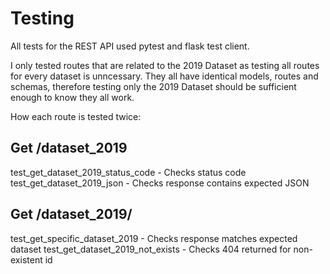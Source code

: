 # Testing
All tests for the REST API used pytest and flask test client. 

I only tested routes that are related to the 2019 Dataset as testing all routes for every dataset is unncessary. They all have identical models, routes and schemas, therefore testing only the 2019 Dataset should be sufficient enough to know they all work.

How each route is tested twice:

## Get /dataset_2019
test_get_dataset_2019_status_code - Checks status code
test_get_dataset_2019_json - Checks response contains expected JSON

## Get /dataset_2019/<id>
test_get_specific_dataset_2019 - Checks response matches expected dataset 
test_get_dataset_2019_not_exists - Checks 404 returned for non-existent id
